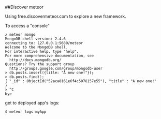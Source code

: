 ##Discover meteor

Using free.discovermeteor.com to explore a new framework.

To access a "console"
```
✗ meteor mongo
MongoDB shell version: 2.4.6
connecting to: 127.0.0.1:5680/meteor
Welcome to the MongoDB shell.
For interactive help, type "help".
For more comprehensive documentation, see
  http://docs.mongodb.org/
Questions? Try the support group
  http://groups.google.com/group/mongodb-user
> db.posts.insert({title: "A new one!"});
> db.posts.find();
{ "_id" : ObjectId("52aca8161e6f4c5078157e55"), "title" : "A new one!" }
> ^C
bye
```

get to deployed app's logs:
```
$ meteor logs myApp
```